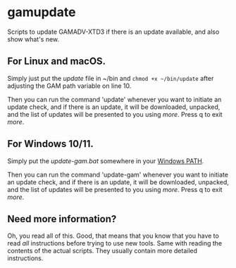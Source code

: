 # gamupdate
Scripts to update GAMADV-XTD3 if there is an update available, and also show what's new.

## For Linux and macOS.
Simply just put the _update_ file in ~/bin and `chmod +x ~/bin/update` after adjusting the GAM path variable on line 10.

Then you can run the command 'update' whenever you want to initiate an update check, and if there is an update, it will be downloaded, unpacked, and the list of updates will be presented to you using _more_. Press q to exit _more_.

## For Windows 10/11.
Simply put the _update-gam.bat_ somewhere in your [Windows PATH](https://www.computerhope.com/issues/ch000549.htm).

Then you can run the command 'update-gam' whenever you want to initiate an update check, and if there is an update, it will be downloaded, unpacked, and the list of updates will be presented to you using _more_. Press q to exit _more_.

## Need more information?
Oh, you read all of this. Good, that means that you know that you have to read _all_ instructions before trying to use new tools. Same with reading the contents of the actual scripts. They usually contain more detailed instructions.

